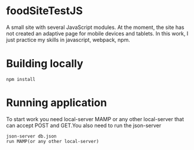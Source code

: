# foodSiteTestJS

A small site with several JavaScript modules. At the moment, the site has not created an adaptive page for mobile devices and tablets. In this work, I just practice my skills in javascript, webpack, npm.


# Building locally

```
npm install
```


# Running application

To start work you need local-server MAMP or any other local-server that can accept POST and GET.You also need to run the json-server 

```
json-server db.json
run MAMP(or any other local-server)
``` 

